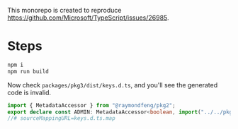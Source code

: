 This monorepo is created to reproduce https://github.com/Microsoft/TypeScript/issues/26985.

# Steps

```sh
npm i
npm run build
```

Now check `packages/pkg3/dist/keys.d.ts`, and you'll see the generated code is invalid.

```ts
import { MetadataAccessor } from "@raymondfeng/pkg2";
export declare const ADMIN: MetadataAccessor<boolean, import("../../pkg2/node_modules/@raymondfeng/pkg1/dist/types").IdType>;
//# sourceMappingURL=keys.d.ts.map
```

